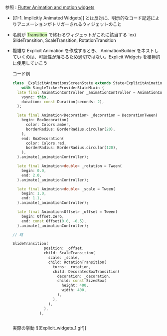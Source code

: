 
参照 : [Flutter Animation and motion widgets](https://docs.flutter.dev/ui/widgets/animation)


- [[1-1. Implicitly Animated Widgets]] とは反対に、明示的なコード記述によりアニメーションがトリガーされるウィジェットのこと

- 名前が <span style="background:#d3f8b6">Transition</span> で終わるウィジェットがこれに該当する
	`ex)  SlideTransition, ScaleTransition, RotationTransition

- 複雑な Explicit Animation を作成するとき、 AnimationBuilder をネストしていくのは、可読性が落ちるため適切ではない。Explicit Widgets を積極的に使用していこう

	コード例
	```dart
	class _ExplicitAnimationsScreenState extends State<ExplicitAnimationsScreen>
	    with SingleTickerProviderStateMixin {
	  late final AnimationController _animationController = AnimationController(
	    vsync: this,
	    duration: const Duration(seconds: 2),
	  );
	
	  late final Animation<Decoration> _decoration = DecorationTween(
	    begin: BoxDecoration(
	      color: Colors.amber,
	      borderRadius: BorderRadius.circular(20),
	    ),
	    end: BoxDecoration(
	      color: Colors.red,
	      borderRadius: BorderRadius.circular(120),
	    ),
	  ).animate(_animationController);
	
	  late final Animation<double> _rotation = Tween(
	    begin: 0.0,
	    end: 2.0,
	  ).animate(_animationController);
	
	  late final Animation<double> _scale = Tween(
	    begin: 1.0,
	    end: 1.1,
	  ).animate(_animationController);
	
	  late final Animation<Offset> _offset = Tween(
	    begin: Offset.zero,
	    end: const Offset(0.0, -0.5),
	  ).animate(_animationController);
	
	// 略
	
	SlideTransition(
	              position: _offset,
	              child: ScaleTransition(
	                scale: _scale,
	                child: RotationTransition(
	                  turns: _rotation,
	                  child: DecoratedBoxTransition(
	                    decoration: _decoration,
	                    child: const SizedBox(
	                      height: 400,
	                      width: 400,
	                    ),
	                  ),
	                ),
	              ),
	            ),
		
	```
	
	実際の挙動
	![[Explicit_widgets_1.gif]]



